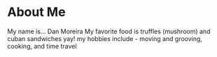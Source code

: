 # About Me
My name is... Dan Moreira 
My favorite food is truffles (mushroom) and cuban sandwiches yay! 
my hobbies include - moving and grooving, cooking, and time travel 

